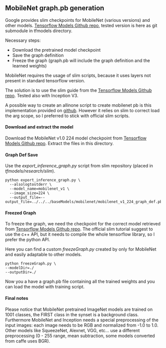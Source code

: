 ## MobileNet graph.pb generation

Google provides slim checkpoints for MobileNet (various versions) and other models. [Tensorflow Models Github repo](https://github.com/tensorflow/models/tree/d07447a3e34bc66acd9ba7267437ebe9d15b45c0/research/slim), tested version is here as git submodule in tfmodels directory.

Necessary steps:
- Download the pretrained model checkpoint
- Save the graph definition
- Freeze the graph (graph.pb will include the graph definition and the learned weights)

MobileNet requires the usage of slim scripts, because it uses layers not present in standard tensorflow version.

The solution is to use the slim guide from the [Tensorflow Models Github repo](https://github.com/tensorflow/models/tree/d07447a3e34bc66acd9ba7267437ebe9d15b45c0/research/slim).
Tested also with Inception V3.

A possible way to create an allinone script to create mobilenet pb is this implementation provided on 
[github](https://gist.github.com/StanislawAntol/656e3afe2d43864bb410d71e1c5789c1#file-freeze_mobilenet-py).
However it relies on slim to correct load the arg scope, so I preferred to stick with official slim scripts.

#### Download and extract the model

Download the MobileNet v1.0 224 model checkpoint from [Tensorflow Models Github repo](https://github.com/tensorflow/models/tree/d07447a3e34bc66acd9ba7267437ebe9d15b45c0/research/slim).
Extract the files in this directory.

#### Graph Def Save
Use the *export_inference_graph.py* script from slim repository (placed in *tfmodels/research/slim*).

```
python export_inference_graph.py \
  --alsologtostderr \
  --model_name=mobilenet_v1 \
  --image_size=224 \
  --output_file=--output_file=../../../baseModels/mobilenet/mobilenet_v1_224_graph_def.pb
```

#### Freezed Graph
To freeze the graph, we need the checkpoint for the correct model retrieved from [Tensorflow Models Github repo](https://github.com/tensorflow/models/tree/d07447a3e34bc66acd9ba7267437ebe9d15b45c0/research/slim).
The official slim tutorial suggest to use the c++ API, but it needs to compile the whole tensorflow library, so I prefer the python API.

Here you can find a custom *freezeGraph.py* created by only for MobileNet and easily adaptable to other models.

```
python freezeGraph.py \
--modelDir=./
--outputDir=./
```

Now you a have a graph.pb file containing all the trained weights and you can load the model with training script.

#### Final notes

Please notice that MobileNet pretrained ImageNet models are trained on 1001 classes, the FIRST class in the synset is a background class.
Furthermore MobileNet and Inception needs a special preprocessing of the input images: each image needs to be RGB and normalized from -1.0 to 1.0.
Other models like SqueezeNet, Alexnet, VGG, etc... use a different preprocessing (0 - 255 range, mean subtraction, some models converted from caffe uses BGR).